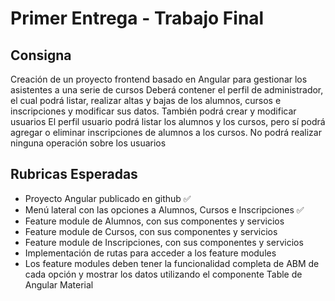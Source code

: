# Primer Entrega - Trabajo Final

## Consigna

Creación de un proyecto frontend basado en Angular para gestionar los asistentes a una serie de cursos
Deberá contener el perfil de administrador, el cual podrá listar, realizar altas y bajas de los alumnos, cursos e inscripciones y modificar sus datos. También podrá crear y modificar usuarios
El perfil usuario podrá listar los alumnos y los cursos, pero sí podrá agregar o eliminar inscripciones de alumnos a los cursos. No podrá realizar ninguna operación sobre los usuarios

## Rubricas Esperadas

- Proyecto Angular publicado en github ✅
- Menú lateral con las opciones a Alumnos, Cursos e Inscripciones ✅
- Feature module de Alumnos, con sus componentes y servicios
- Feature module de Cursos, con sus componentes y servicios
- Feature module de Inscripciones, con sus componentes y servicios
- Implementación de rutas para acceder a los feature modules
- Los feature modules deben tener la funcionalidad completa de ABM de cada opción y mostrar los datos utilizando el componente Table de Angular Material
